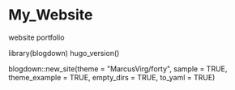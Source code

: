 # My_Website
website portfolio

library(blogdown)
hugo_version()

blogdown::new_site(theme = "MarcusVirg/forty",
          sample = TRUE,
          theme_example = TRUE,
          empty_dirs = TRUE,
          to_yaml = TRUE)











